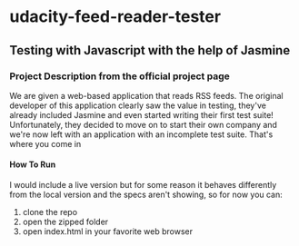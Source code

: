 # udacity-feed-reader-tester
## Testing with Javascript with the help of Jasmine
### Project Description from the official project page

We are given a web-based application that reads RSS feeds. The original developer of this application clearly saw the value in testing, they've already included Jasmine and even started writing their first test suite! Unfortunately, they decided to move on to start their own company and we're now left with an application with an incomplete test suite. That's where you come in

#### How To Run
I would include a live version but for some reason it behaves differently from the local version and the specs aren't showing, so for now you can:
1. clone the repo 
2. open the zipped folder 
3. open index.html in your favorite web browser
